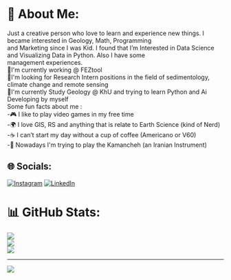 

# 💫 About Me:
Just a creative person who love to learn and experience new things. I became interested in Geology, Math, Programming<br> and Marketing since I was Kid. I found that I’m Interested in Data Science and Visualizing Data in Python. Also I have some<br>management experiences.<br>
🏬I'm currently working @ FEZtool <br>🤝I'm looking for Research Intern positions in the field of sedimentology, climate change and remote sensing<br>📖I'm currently Study Geology @ KhU and trying to learn Python and Ai Developing by myself<br>Some fun facts about me :<br>-🎮 I like to play video games in my free time<br>-🌍 I love GIS, RS and anything that is relate to Earth Science (kind of Nerd) <br>-☕ I can’t start my day without a cup of coffee (Americano or V60)<br>-🎵 Nowadays I'm trying to play the Kamancheh (an Iranian Instrument)


## 🌐 Socials:
[![Instagram](https://img.shields.io/badge/Instagram-%23E4405F.svg?logo=Instagram&logoColor=white)](https://instagram.com/arad.farahani) [![LinkedIn](https://img.shields.io/badge/LinkedIn-%230077B5.svg?logo=linkedin&logoColor=white)](https://linkedin.com/in/aradfarahani) 

# 📊 GitHub Stats:
![](https://github-readme-stats.vercel.app/api?username=aradfarahani&theme=dark&hide_border=false&include_all_commits=false&count_private=false)<br/>
![](https://github-readme-streak-stats.herokuapp.com/?user=aradfarahani&theme=dark&hide_border=false)<br/>
![](https://github-readme-stats.vercel.app/api/top-langs/?username=aradfarahani&theme=dark&hide_border=false&include_all_commits=false&count_private=false&layout=compact)

---
[![](https://visitcount.itsvg.in/api?id=aradfarahani&icon=0&color=0)](https://visitcount.itsvg.in)
